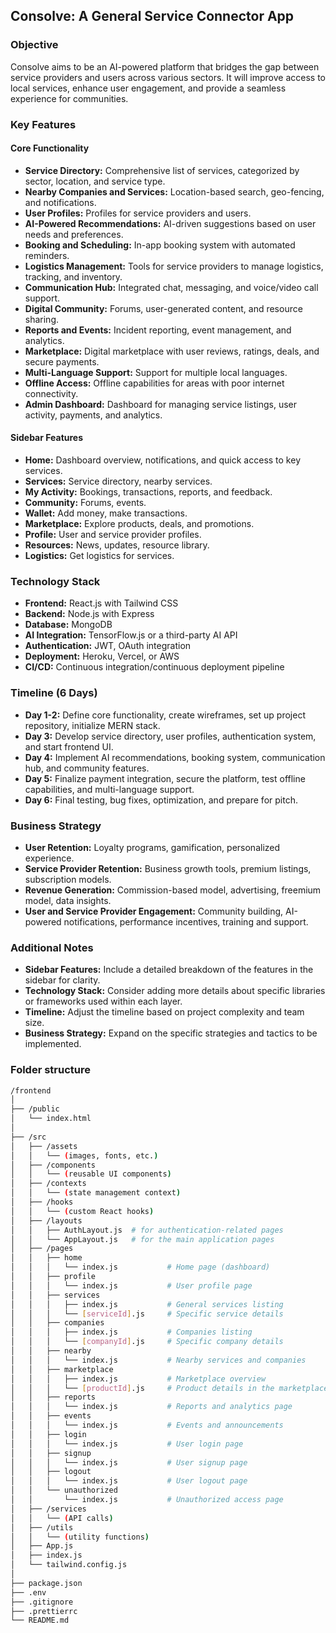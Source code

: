 ## Consolve: A General Service Connector App

### Objective
Consolve aims to be an AI-powered platform that bridges the gap between service providers and users across various sectors. It will improve access to local services, enhance user engagement, and provide a seamless experience for communities.

### Key Features

#### Core Functionality
* **Service Directory:** Comprehensive list of services, categorized by sector, location, and service type.
* **Nearby Companies and Services:** Location-based search, geo-fencing, and notifications.
* **User Profiles:** Profiles for service providers and users.
* **AI-Powered Recommendations:** AI-driven suggestions based on user needs and preferences.
* **Booking and Scheduling:** In-app booking system with automated reminders.
* **Logistics Management:** Tools for service providers to manage logistics, tracking, and inventory.
* **Communication Hub:** Integrated chat, messaging, and voice/video call support.
* **Digital Community:** Forums, user-generated content, and resource sharing.
* **Reports and Events:** Incident reporting, event management, and analytics.
* **Marketplace:** Digital marketplace with user reviews, ratings, deals, and secure payments.
* **Multi-Language Support:** Support for multiple local languages.
* **Offline Access:** Offline capabilities for areas with poor internet connectivity.
* **Admin Dashboard:** Dashboard for managing service listings, user activity, payments, and analytics.

#### Sidebar Features
* **Home:** Dashboard overview, notifications, and quick access to key services.
* **Services:** Service directory, nearby services.
* **My Activity:** Bookings, transactions, reports, and feedback.
* **Community:** Forums, events.
* **Wallet:** Add money, make transactions.
* **Marketplace:** Explore products, deals, and promotions.
* **Profile:** User and service provider profiles.
* **Resources:** News, updates, resource library.
* **Logistics:** Get logistics for services.

### Technology Stack
* **Frontend:** React.js with Tailwind CSS
* **Backend:** Node.js with Express
* **Database:** MongoDB
* **AI Integration:** TensorFlow.js or a third-party AI API
* **Authentication:** JWT, OAuth integration
* **Deployment:** Heroku, Vercel, or AWS
* **CI/CD:** Continuous integration/continuous deployment pipeline

### Timeline (6 Days)
* **Day 1-2:** Define core functionality, create wireframes, set up project repository, initialize MERN stack.
* **Day 3:** Develop service directory, user profiles, authentication system, and start frontend UI.
* **Day 4:** Implement AI recommendations, booking system, communication hub, and community features.
* **Day 5:** Finalize payment integration, secure the platform, test offline capabilities, and multi-language support.
* **Day 6:** Final testing, bug fixes, optimization, and prepare for pitch.

### Business Strategy
* **User Retention:** Loyalty programs, gamification, personalized experience.
* **Service Provider Retention:** Business growth tools, premium listings, subscription models.
* **Revenue Generation:** Commission-based model, advertising, freemium model, data insights.
* **User and Service Provider Engagement:** Community building, AI-powered notifications, performance incentives, training and support.

### Additional Notes
* **Sidebar Features:** Include a detailed breakdown of the features in the sidebar for clarity.
* **Technology Stack:** Consider adding more details about specific libraries or frameworks used within each layer.
* **Timeline:** Adjust the timeline based on project complexity and team size.
* **Business Strategy:** Expand on the specific strategies and tactics to be implemented.

### Folder structure

```bash
/frontend
│
├── /public
│   └── index.html
│
├── /src
│   ├── /assets
│   │   └── (images, fonts, etc.)
│   ├── /components
│   │   └── (reusable UI components)
│   ├── /contexts
│   │   └── (state management context)
│   ├── /hooks
│   │   └── (custom React hooks)
│   ├── /layouts
│   │   ├── AuthLayout.js  # for authentication-related pages
│   │   └── AppLayout.js   # for the main application pages
│   ├── /pages
│   │   ├── home
│   │   │   └── index.js           # Home page (dashboard)
│   │   ├── profile
│   │   │   └── index.js           # User profile page
│   │   ├── services
│   │   │   ├── index.js           # General services listing
│   │   │   └── [serviceId].js     # Specific service details
│   │   ├── companies
│   │   │   ├── index.js           # Companies listing
│   │   │   └── [companyId].js     # Specific company details
│   │   ├── nearby
│   │   │   └── index.js           # Nearby services and companies
│   │   ├── marketplace
│   │   │   ├── index.js           # Marketplace overview
│   │   │   └── [productId].js     # Product details in the marketplace
│   │   ├── reports
│   │   │   └── index.js           # Reports and analytics page
│   │   ├── events
│   │   │   └── index.js           # Events and announcements
│   │   ├── login
│   │   │   └── index.js           # User login page
│   │   ├── signup
│   │   │   └── index.js           # User signup page
│   │   ├── logout
│   │   │   └── index.js           # User logout page
│   │   └── unauthorized
│   │       └── index.js           # Unauthorized access page
│   ├── /services
│   │   └── (API calls)
│   ├── /utils
│   │   └── (utility functions)
│   ├── App.js
│   ├── index.js
│   └── tailwind.config.js
│
├── package.json
├── .env
├── .gitignore
├── .prettierrc
└── README.md
```

